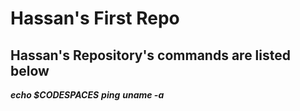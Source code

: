 # Hassan's First Repo
## Hassan's Repository's commands are listed below 
***echo $CODESPACES***
***ping***
***uname -a***
